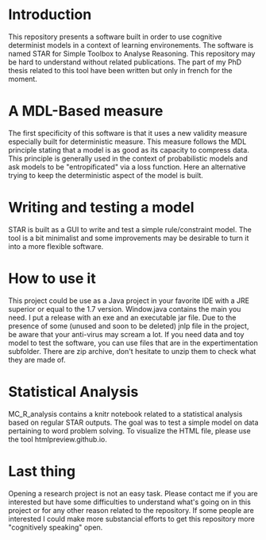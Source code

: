 # Introduction  
This repository presents a software built in order to use cognitive determinist models in a context of learning environements. The software is named STAR for Simple Toolbox to Analyse Reasoning. This repository may be hard to understand without related publications. The part of my PhD thesis related to this tool have been written but only in french for the moment. 

# A MDL-Based measure
The first specificity of this software is that it uses a new validity measure especially built for deterministic measure. This measure follows the MDL principle stating that a model is as good as its capacity to compress data. This principle is generally used in the context of probabilistic models and ask models to be "entropificated" via a loss function. Here an alternative trying to keep the deterministic aspect of the model is built.

# Writing and testing a model
STAR is built as a GUI to write and test a simple rule/constraint model. The tool is a bit minimalist and some improvements may be desirable to turn it into a more flexible software.

# How to use it
This project could be use as a Java project in your favorite IDE with a JRE superior or equal to the 1.7 version. Window.java contains the main you need.
I put a release with an exe and an executable jar file. Due to the presence of some (unused and soon to be deleted) jnlp file in the project, be aware that your anti-virus may scream a lot. If you need data and toy model to test the software, you can use files that are in the expertimentation subfolder. There are zip archive, don't hesitate to unzip them to check what they are made of.

# Statistical Analysis
MC_R_analysis contains a knitr notebook related to a statistical analysis based on regular STAR outputs. The goal was to test a simple model on data pertaining to word problem solving. To visualize the HTML file, please use the tool htmlpreview.github.io. 

# Last thing
Opening a research project is not an easy task. Please contact me if you are interested but have some difficulties to understand what's going on in this project or for any other reason related to the repository. If some people are interested I could make more substancial efforts to get this repository more "cognitively speaking" open.
